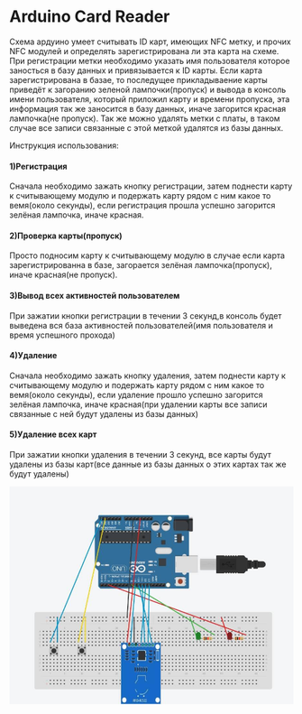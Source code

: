#                                                                   Arduino Card Reader

Схема ардуино умеет считывать ID карт, имеющих NFC метку, и прочих NFC модулей и определять зарегистрирована ли эта карта на схеме. При регистрации метки 
необходимо указать имя пользователя которое заносться в базу данных и привязывается к ID карты. Если карта зарегистрирована в базае, то последущее прикладываение карты 
приведёт к загоранию зеленой лампочки(пропуск) и вывода в консоль имени пользователя, который приложил карту и времени пропуска, эта информация так же заносится в 
базу данных, иначе загорится красная лампочка(не пропуск). Так же можно удалять метки с платы, в таком случае все записи связанные с этой меткой удалятся из базы данных.

Инструкция использования:

#### 1)Регистрация

  Сначала необходимо зажать кнопку регистрации, затем поднести карту к считывающему модулю и подержать карту рядом с ним какое то вемя(около секунды), если регистрация 
  прошла успешно загорится зелёная лампочка, иначе красная.
  
#### 2)Проверка карты(пропуск)

  Просто подносим карту к считывающему модулю в случае если карта зарегистрированна в базе, загорается зелёная лампочка(пропуск), иначе красная(не пропуск).
  
#### 3)Вывод всех активностей пользователем

  При зажатии кнопки регистрации в течении 3 секунд,в консоль будет выведена вся база активностей пользователей(имя пользователя и время успешного прохода)
  
#### 4)Удаление

  Сначала необходимо зажать кнопку удаления, затем поднести карту к считывающему модулю и подержать карту рядом с ним какое то вемя(около секунды), если удаление 
  прошло успешно загорится зелёная лампочка, иначе красная(при удалении карты все записи связанные с ней будут удалены из базы данных)
  
#### 5)Удаление всех карт

  При зажатии кнопки удаления в течении 3 секунд, все карты будут удалены из базы карт(все данные из базы данных о этих картах так же будут удалены)

![Схема платы](/arduino_sheme.jpg)
